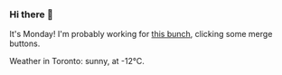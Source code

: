 ### Hi there :wave:

It's Monday! I'm probably working for [this bunch](https://github.com/kohofinancial), clicking some merge buttons.

Weather in Toronto: sunny, at -12°C.
